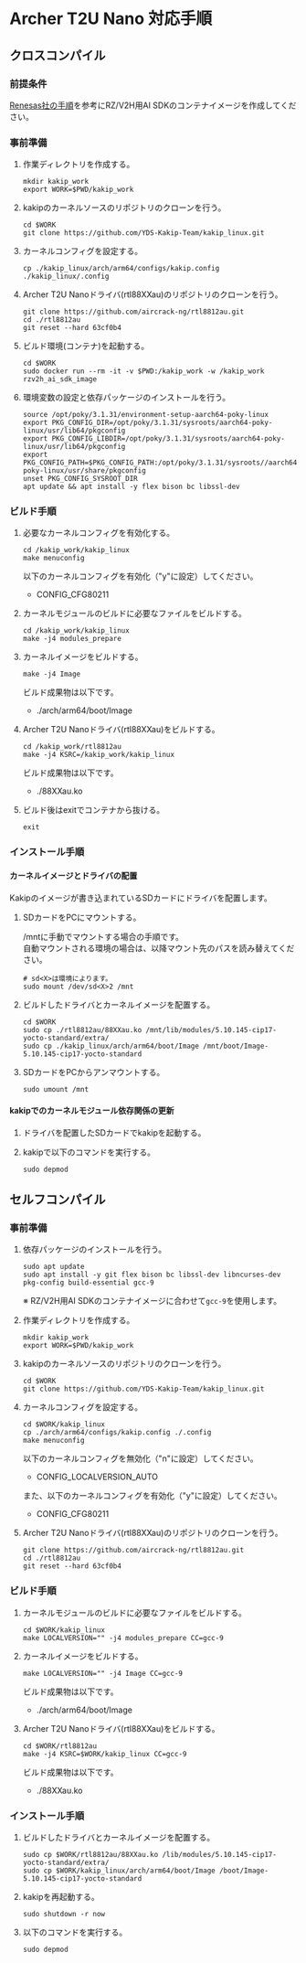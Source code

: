 # Archer T2U Nano 対応手順

## クロスコンパイル
### 前提条件

[Renesas社の手順](https://renesas-rz.github.io/rzv_ai_sdk/5.00/getting_started.html)を参考にRZ/V2H用AI SDKのコンテナイメージを作成してください。

### 事前準備
1. 作業ディレクトリを作成する。
    ```
    mkdir kakip_work
    export WORK=$PWD/kakip_work
    ```
2. kakipのカーネルソースのリポジトリのクローンを行う。
    ```
    cd $WORK
    git clone https://github.com/YDS-Kakip-Team/kakip_linux.git
    ```

3. カーネルコンフィグを設定する。
    ```
    cp ./kakip_linux/arch/arm64/configs/kakip.config ./kakip_linux/.config
    ```

4. Archer T2U Nanoドライバ(rtl88XXau)のリポジトリのクローンを行う。
    ```
    git clone https://github.com/aircrack-ng/rtl8812au.git
    cd ./rtl8812au
    git reset --hard 63cf0b4
    ```

5. ビルド環境(コンテナ)を起動する。
    ```
    cd $WORK
    sudo docker run --rm -it -v $PWD:/kakip_work -w /kakip_work rzv2h_ai_sdk_image
    ```

6. 環境変数の設定と依存パッケージのインストールを行う。
    ```
    source /opt/poky/3.1.31/environment-setup-aarch64-poky-linux
    export PKG_CONFIG_DIR=/opt/poky/3.1.31/sysroots/aarch64-poky-linux/usr/lib64/pkgconfig
    export PKG_CONFIG_LIBDIR=/opt/poky/3.1.31/sysroots/aarch64-poky-linux/usr/lib64/pkgconfig
    export PKG_CONFIG_PATH=$PKG_CONFIG_PATH:/opt/poky/3.1.31/sysroots//aarch64-poky-linux/usr/share/pkgconfig
    unset PKG_CONFIG_SYSROOT_DIR
    apt update && apt install -y flex bison bc libssl-dev
    ```

### ビルド手順
1. 必要なカーネルコンフィグを有効化する。
    ```
    cd /kakip_work/kakip_linux
    make menuconfig
    ```
    以下のカーネルコンフィグを有効化（"y"に設定）してください。
    - CONFIG_CFG80211

2. カーネルモジュールのビルドに必要なファイルをビルドする。
    ```
    cd /kakip_work/kakip_linux
    make -j4 modules_prepare
    ```

3. カーネルイメージをビルドする。
    ```
    make -j4 Image
    ```
    ビルド成果物は以下です。
    - ./arch/arm64/boot/Image

4. Archer T2U Nanoドライバ(rtl88XXau)をビルドする。
    ```
    cd /kakip_work/rtl8812au
    make -j4 KSRC=/kakip_work/kakip_linux
    ```
    ビルド成果物は以下です。
    - ./88XXau.ko

5. ビルド後はexitでコンテナから抜ける。
    ```
    exit
    ```

### インストール手順

#### カーネルイメージとドライバの配置
Kakipのイメージが書き込まれているSDカードにドライバを配置します。
1. SDカードをPCにマウントする。

    /mntに手動でマウントする場合の手順です。  
    自動マウントされる環境の場合は、以降マウント先のパスを読み替えてください。

    ```
    # sd<X>は環境によります。
    sudo mount /dev/sd<X>2 /mnt
    ```

2. ビルドしたドライバとカーネルイメージを配置する。
    ```
    cd $WORK
    sudo cp ./rtl8812au/88XXau.ko /mnt/lib/modules/5.10.145-cip17-yocto-standard/extra/
    sudo cp ./kakip_linux/arch/arm64/boot/Image /mnt/boot/Image-5.10.145-cip17-yocto-standard
    ```

3. SDカードをPCからアンマウントする。
    ```
    sudo umount /mnt
    ```

#### kakipでのカーネルモジュール依存関係の更新

1. ドライバを配置したSDカードでkakipを起動する。

2. kakipで以下のコマンドを実行する。
    ```
    sudo depmod
    ```

## セルフコンパイル
### 事前準備
1. 依存パッケージのインストールを行う。
    ```
    sudo apt update
    sudo apt install -y git flex bison bc libssl-dev libncurses-dev pkg-config build-essential gcc-9
    ```

    ※ RZ/V2H用AI SDKのコンテナイメージに合わせて`gcc-9`を使用します。

2. 作業ディレクトリを作成する。
    ```
    mkdir kakip_work
    export WORK=$PWD/kakip_work
    ```

3. kakipのカーネルソースのリポジトリのクローンを行う。
    ```
    cd $WORK
    git clone https://github.com/YDS-Kakip-Team/kakip_linux.git
    ```

4. カーネルコンフィグを設定する。
    ```
    cd $WORK/kakip_linux
    cp ./arch/arm64/configs/kakip.config ./.config
    make menuconfig
    ```
    以下のカーネルコンフィグを無効化（"n"に設定）してください。
    - CONFIG_LOCALVERSION_AUTO  
    
    また、以下のカーネルコンフィグを有効化（"y"に設定）してください。
    - CONFIG_CFG80211

5. Archer T2U Nanoドライバ(rtl88XXau)のリポジトリのクローンを行う。
    ```
    git clone https://github.com/aircrack-ng/rtl8812au.git
    cd ./rtl8812au
    git reset --hard 63cf0b4
    ```

### ビルド手順
1. カーネルモジュールのビルドに必要なファイルをビルドする。
    ```
    cd $WORK/kakip_linux
    make LOCALVERSION="" -j4 modules_prepare CC=gcc-9
    ```

2. カーネルイメージをビルドする。
    ```
    make LOCALVERSION="" -j4 Image CC=gcc-9
    ```
    ビルド成果物は以下です。
    - ./arch/arm64/boot/Image

4. Archer T2U Nanoドライバ(rtl88XXau)をビルドする。
    ```
    cd $WORK/rtl8812au
    make -j4 KSRC=$WORK/kakip_linux CC=gcc-9
    ```
    ビルド成果物は以下です。
    - ./88XXau.ko

### インストール手順

1. ビルドしたドライバとカーネルイメージを配置する。
    ```
    sudo cp $WORK/rtl8812au/88XXau.ko /lib/modules/5.10.145-cip17-yocto-standard/extra/
    sudo cp $WORK/kakip_linux/arch/arm64/boot/Image /boot/Image-5.10.145-cip17-yocto-standard
    ```

2. kakipを再起動する。
    ```
    sudo shutdown -r now
    ```

3. 以下のコマンドを実行する。
    ```
    sudo depmod
    ```